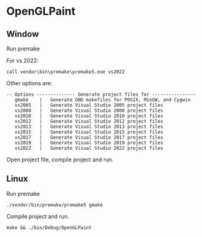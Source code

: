 # OpenGLPaint

## Window

Run premake

For vs 2022:

```
call vendor\bin\premake\premake5.exe vs2022
```

Other options are:

```
-- Options -------------- Generate project files for ----------------
   gmake    |   Generate GNU makefiles for POSIX, MinGW, and Cygwin
   vs2005   |   Generate Visual Studio 2005 project files
   vs2008   |   Generate Visual Studio 2008 project files
   vs2010   |   Generate Visual Studio 2010 project files
   vs2012   |   Generate Visual Studio 2012 project files
   vs2013   |   Generate Visual Studio 2013 project files
   vs2015   |   Generate Visual Studio 2015 project files
   vs2017   |   Generate Visual Studio 2017 project files
   vs2019   |   Generate Visual Studio 2019 project files
   vs2022   |   Generate Visual Studio 2022 project files
```

Open project file, compile project and run.

## Linux

Run premake

```
./vendor/bin/premake/premake5 gmake
```

Compile project and run.

```
make && ./bin/Debug/OpenGLPaint
```

